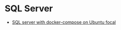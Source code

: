 # SQL Server

- [SQL server with docker-compose on Ubuntu focal](./sqlserver_with_docker-compose_on_ubuntu_focal.md)


